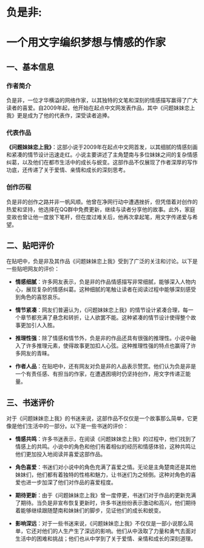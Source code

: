 # 负是非:
# 一个用文字编织梦想与情感的作家

## 一、基本信息

### 作者简介
负是非，一位才华横溢的网络作家，以其独特的文笔和深刻的情感描写赢得了广大读者的喜爱。自2009年起，他开始在起点中文网发表作品，其中《问题妹妹恋上我》更是成为了他的代表作，深受读者追捧。

### 代表作品
**《问题妹妹恋上我》**：这部小说于2009年在起点中文网首发，以其细腻的情感刻画和紧凑的情节设计迅速走红。小说主要讲述了主角楚南与多位妹妹之间的复杂情感纠葛，以及他们在都市生活中的成长与蜕变。这部作品不仅展现了作者深厚的写作功底，还传递了关于爱情、亲情和成长的深刻思考。

### 创作历程
负是非的创作之路并非一帆风顺。他曾在净网行动中遭遇挫折，但凭借着对创作的热爱和坚持，他选择在QQ群中免费更新，继续与读者分享他的故事。此外，家庭变故也曾让他一度放下笔杆，但在度过难关后，他再次拿起笔，用文字传递爱与希望。

## 二、贴吧评价

在贴吧中，负是非及其作品《问题妹妹恋上我》受到了广泛的关注和讨论。以下是一些贴吧网友的评价：

- **情感细腻**：许多网友表示，负是非的作品情感描写非常细腻，能够深入人物内心，展现复杂的情感纠葛。这种细腻的笔触让读者在阅读过程中能够深刻感受到角色的喜怒哀乐。
  
- **情节紧凑**：网友们普遍认为，《问题妹妹恋上我》的情节设计紧凑合理，每一个章节都充满了悬念和转折，让人欲罢不能。这种紧凑的情节设计使得整个故事更加引人入胜。
  
- **推理性强**：除了情感和情节外，负是非的作品还具有很强的推理性。小说中融入了许多推理元素，使得故事更加扣人心弦。这种推理性强的特点也赢得了许多网友的青睐。

- **作者人品**：在贴吧中，还有网友对负是非的人品表示赞赏。他们认为负是非是一个有责任感、有担当的作家，在遭遇困境时仍坚持创作，用文字传递正能量。

## 三、书迷评价

对于《问题妹妹恋上我》的书迷来说，这部作品不仅仅是一个故事那么简单，它更像是他们生活中的一部分。以下是一些书迷的评价：

- **情感共鸣**：许多书迷表示，在阅读《问题妹妹恋上我》的过程中，他们找到了情感上的共鸣。小说中的角色和他们有着相似的经历和情感体验，这种共鸣让他们更加投入地阅读并喜爱这部作品。
  
- **角色喜爱**：书迷们对小说中的角色充满了喜爱之情。无论是主角楚南还是其他妹妹们，他们都有着独特的性格和魅力，让书迷们为之倾倒。这种对角色的喜爱也进一步加深了他们对作品的喜爱程度。
  
- **期待更新**：由于《问题妹妹恋上我》曾一度停更，书迷们对于作品的更新充满了期待。当负是非宣布恢复更新时，许多书迷纷纷表示激动和高兴，他们期待着能够继续跟随楚南和妹妹们的脚步，见证他们的成长和蜕变。

- **影响深远**：对于一些书迷来说，《问题妹妹恋上我》不仅仅是一部小说那么简单，它还对他们的人生产生了深远的影响。他们从中汲取了力量和勇气去面对生活中的困难和挑战；他们也从中学到了关于爱情、亲情和成长的深刻道理。
